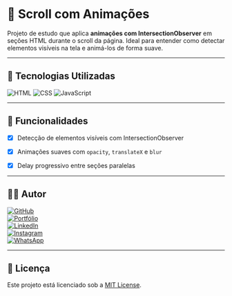 # 📌 Scroll com Animações

Projeto de estudo que aplica **animações com IntersectionObserver** em seções HTML durante o scroll da página. Ideal para entender como detectar elementos visíveis na tela e animá-los de forma suave.

---

## 🔧 Tecnologias Utilizadas

![HTML](https://img.shields.io/badge/HTML5-E34F26?style=flat&logo=html5&logoColor=white)
![CSS](https://img.shields.io/badge/CSS3-1572B6?style=flat&logo=css3&logoColor=white)
![JavaScript](https://img.shields.io/badge/JavaScript-F7DF1E?style=flat&logo=javascript&logoColor=black)

---

## 🧠 Funcionalidades

- [x] Detecção de elementos visíveis com IntersectionObserver
- [x] Animações suaves com `opacity`, `translateX` e `blur`
- [x] Delay progressivo entre seções paralelas


---



## 🧑‍💻 Autor

[![GitHub](https://img.shields.io/badge/GitHub-VictorMelkor-181717?style=flat&logo=github)](https://github.com/VictorMelkor)  
[![Portfólio](https://img.shields.io/badge/Portfólio-Online-blueviolet?style=flat&logo=google-chrome)](https://victormelkor.github.io)  
[![LinkedIn](https://img.shields.io/badge/LinkedIn-victormelkor-0077B5?style=flat&logo=linkedin)](https://www.linkedin.com/in/victormelkor)  
[![Instagram](https://img.shields.io/badge/Instagram-victormelkor-E4405F?style=flat&logo=instagram&logoColor=white)](https://www.instagram.com/victormelkor)  
[![WhatsApp](https://img.shields.io/badge/WhatsApp-Chat-25D366?style=flat&logo=whatsapp&logoColor=white)](https://wa.me/5585988209392)

---

## 📄 Licença

Este projeto está licenciado sob a [MIT License](LICENSE).
